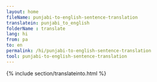 ```yaml
---
layout: home
fileName: punjabi-to-english-sentence-translation
translatein: punjabi_to_english
folderName : translate
lang: hi
from: pa
to: en
permalink: /hi/punjabi-to-english-sentence-translation
tool: punjabi-to-english-sentence-translation
---
```

{% include section/translateinto.html %}